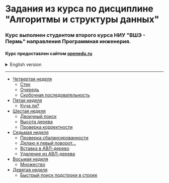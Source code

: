 # Задания из курса по дисциплине "Алгоритмы и структуры данных"

### Курс выполнен студентом второго курса НИУ "ВШЭ - Пермь" направления Программная инженерия.

#### Курс предоставлен сайтом [openedu.ru](https://openedu.ru)

<details>
<summary>English version</summary>

# Tasks from the course "Algorithms and data structures"

### The course was conducted by a second-year Software engineering student from "HSE-Perm".

#### The course is provided by the website [openedu.ru](https://openedu.ru)
</details>

_______________________

* [Четвертая неделя](https://github.com/Bloodies/HSE-University-projects/tree/master/Course-2/AaDS%20(Algorithms%20and%20data%20structures)/Algorithms%20Practice%20(ITMO)/Week.4 "Week 4")
    * [Стек](https://github.com/Bloodies/HSE-University-projects/tree/master/Course-2/AaDS%20(Algorithms%20and%20data%20structures)/Algorithms%20Practice%20(ITMO)/Week.4/1.%20Stack%20(Стек) "Stack")
    * [Очередь](https://github.com/Bloodies/HSE-University-projects/tree/master/Course-2/AaDS%20(Algorithms%20and%20data%20structures)/Algorithms%20Practice%20(ITMO)/Week.4/2.%20Queue%20(Очередь) "Queue")
    * [Скобочная последовательность](https://github.com/Bloodies/HSE-University-projects/tree/master/Course-2/AaDS%20(Algorithms%20and%20data%20structures)/Algorithms%20Practice%20(ITMO)/Week.4/3.%20Sequence%20(Последовательность) "Bracket sequence")
* [Пятая неделя](https://github.com/Bloodies/HSE-University-projects/tree/master/Course-2/AaDS%20(Algorithms%20and%20data%20structures)/Algorithms%20Practice%20(ITMO)/Week.5 "Week 5")
    * [Куча ли?](https://github.com/Bloodies/HSE-University-projects/tree/master/Course-2/AaDS%20(Algorithms%20and%20data%20structures)/Algorithms%20Practice%20(ITMO)/Week.5/1.%20Bunch%20(Куча) "A full bunch")
* [Шестая неделя](https://github.com/Bloodies/HSE-University-projects/tree/master/Course-2/AaDS%20(Algorithms%20and%20data%20structures)/Algorithms%20Practice%20(ITMO)/Week.6 "Week 6")
    * [Двоичный поиск](https://github.com/Bloodies/HSE-University-projects/tree/master/Course-2/AaDS%20(Algorithms%20and%20data%20structures)/Algorithms%20Practice%20(ITMO)/Week.6/1.%20Binary%20search%20(Двоичный%20поиск) "Binary search")
    * [Высота дерева](https://github.com/Bloodies/HSE-University-projects/tree/master/Course-2/AaDS%20(Algorithms%20and%20data%20structures)/Algorithms%20Practice%20(ITMO)/Week.6/3.%20Tree%20height%20(Высота%20дерева) "Tree height")
    * [Проверка корректности](https://github.com/Bloodies/HSE-University-projects/tree/master/Course-2/AaDS%20(Algorithms%20and%20data%20structures)/Algorithms%20Practice%20(ITMO)/Week.6/5.%20Correct%20(Проверка%20корректности) "Checking for correctness")
* [Седьмая неделя](https://github.com/Bloodies/HSE-University-projects/tree/master/Course-2/AaDS%20(Algorithms%20and%20data%20structures)/Algorithms%20Practice%20(ITMO)/Week.7 "Week 7")
    * [Проверка сбалансированности](https://github.com/Bloodies/HSE-University-projects/tree/master/Course-2/AaDS%20(Algorithms%20and%20data%20structures)/Algorithms%20Practice%20(ITMO)/Week.7/1.%20Balance%20check%20(Проверка%20баланса) "Balance check")
    * [Делаю я левый поворот...](https://github.com/Bloodies/HSE-University-projects/tree/master/Course-2/AaDS%20(Algorithms%20and%20data%20structures)/Algorithms%20Practice%20(ITMO)/Week.7/2.%20Turn%20left%20(Левый%20поворот) "I make a left turn...")
    * [Вставка в АВЛ-дерево](https://github.com/Bloodies/HSE-University-projects/tree/master/Course-2/AaDS%20(Algorithms%20and%20data%20structures)/Algorithms%20Practice%20(ITMO)/Week.7/3.%20Insert%20into%20AVL-tree%20(Вставка) "Insert into AVL-tree")
    * [Удаление из АВЛ-дерева](https://github.com/Bloodies/HSE-University-projects/tree/master/Course-2/AaDS%20(Algorithms%20and%20data%20structures)/Algorithms%20Practice%20(ITMO)/Week.7/4.%20Delete%20from%20AVL-tree%20(Удаление) "Deletion from a AVL-tree")
* [Восьмая неделя](https://github.com/Bloodies/HSE-University-projects/tree/master/Course-2/AaDS%20(Algorithms%20and%20data%20structures)/Algorithms%20Practice%20(ITMO)/Week.8 "Week 8")
    * [Множество](https://github.com/Bloodies/HSE-University-projects/tree/master/Course-2/AaDS%20(Algorithms%20and%20data%20structures)/Algorithms%20Practice%20(ITMO)/Week.8/1.%20Plenty%20(Множество) "Plenty")
* [Девятая неделя](https://github.com/Bloodies/HSE-University-projects/tree/master/Course-2/AaDS%20(Algorithms%20and%20data%20structures)/Algorithms%20Practice%20(ITMO)/Week.9 "Week 9")
    * [Быстрый поиск подстроки в строке](https://github.com/Bloodies/HSE-University-projects/tree/master/Course-2/AaDS%20(Algorithms%20and%20data%20structures)/Algorithms%20Practice%20(ITMO)/Week.9/3.%20Quick%20search%20(Быстрый%20поиск) "Quickly search for a substring in a string")
